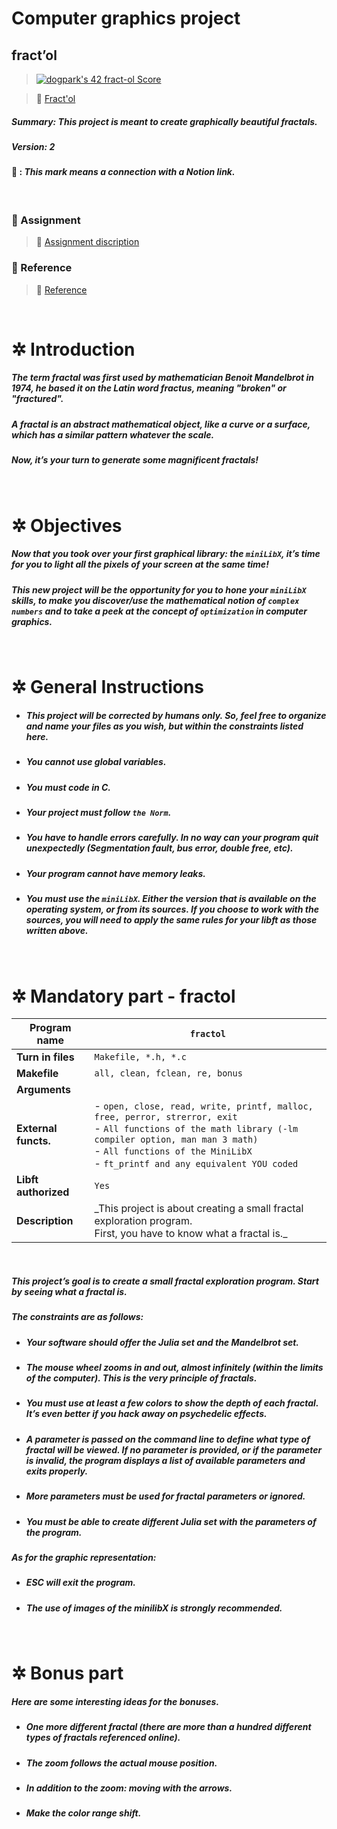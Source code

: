 # Computer graphics project

## fract’ol

> [![dogpark's 42 fract-ol Score](https://badge42.vercel.app/api/v2/clam4rmh700350fjk8ctdih83/project/3190987)](https://github.com/JaeSeoKim/badge42)

> 🔗 [Fract'ol](https://dogpark-42cursus.notion.site/Fract-ol-f90f4c22f4fb4350ab5ec54515e35c6b?pvs=4)

##### _Summary: This project is meant to create graphically beautiful fractals._

##### _Version: 2_

#### 🔗 : _This mark means a connection with a **Notion link**._

<br>

### 📄 Assignment

> 🔗 [Assignment discription](https://dogpark-42cursus.notion.site/Assignment-11e11fd8a19a4064bb6a1b81fd3b5551?pvs=4)

### 📌 Reference

> 🔗 [Reference](https://dogpark-42cursus.notion.site/Reference-0af485d1470b43d4bede93ed19e515d9?pvs=4)

<br>

# ✲ Introduction

##### _The term fractal was first used by mathematician Benoit Mandelbrot in 1974, he based it on the Latin word fractus, meaning "broken" or "fractured"._

##### _A fractal is an abstract mathematical object, like a curve or a surface, which has a similar pattern whatever the scale._

##### _Now, it’s your turn to generate some magnificent fractals!_

<br>

# ✲ Objectives

##### _Now that you took over your first graphical library: the `miniLibX`, it’s time for you to light all the pixels of your screen at the same time!_

##### _This new project will be the opportunity for you to hone your `miniLibX` skills, to make you discover/use the mathematical notion of `complex numbers` and to take a peek at the concept of `optimization` in computer graphics._

<br>

# ✲ General Instructions

- ##### _This project will be corrected by humans only. So, feel free to organize and name your files as you wish, but within the constraints listed here._

- ##### _You cannot use global variables._

- ##### _You must code in C._

- ##### _Your project must follow `the Norm`._

- ##### _You have to handle errors carefully. In no way can your program quit unexpectedly (Segmentation fault, bus error, double free, etc)._

- ##### _Your program cannot have memory leaks._

- ##### _You must use the `miniLibX`. Either the version that is available on the operating system, or from its sources. If you choose to work with the sources, you will need to apply the same rules for your libft as those written above._

<br>

# ✲ Mandatory part - fractol

| **Program name**     | `fractol`                                                                                                                                                                                                                                          |
| -------------------- | -------------------------------------------------------------------------------------------------------------------------------------------------------------------------------------------------------------------------------------------------- |
| **Turn in files**    | `Makefile, *.h, *.c`                                                                                                                                                                                                                               |
| **Makefile**         | `all, clean, fclean, re, bonus`                                                                                                                                                                                                                    |
| **Arguments**        |                                                                                                                                                                                                                                                    |
| **External functs.** | - `open, close, read, write, printf, malloc, free, perror, strerror, exit` <br> - `All functions of the math library (-lm compiler option, man man 3 math)` <br> - `All functions of the MiniLibX` <br> - `ft_printf and any equivalent YOU coded` |
| **Libft authorized** | `Yes`                                                                                                                                                                                                                                              |
| **Description**      | \_This project is about creating a small fractal exploration program. <br> First, you have to know what a fractal is.\_                                                                                                                            |

<br>

##### _This project’s goal is to create a small fractal exploration program. Start by seeing what a fractal is._

##### _The constraints are as follows:_

- ##### _Your software should offer the Julia set and the Mandelbrot set._

- ##### _The mouse wheel zooms in and out, almost infinitely (within the limits of the computer). This is the very principle of fractals._

- ##### _You must use at least a few colors to show the depth of each fractal. It’s even better if you hack away on psychedelic effects._

- ##### _A parameter is passed on the command line to define what type of fractal will be viewed. If no parameter is provided, or if the parameter is invalid, the program displays a list of available parameters and exits properly._

- ##### _More parameters must be used for fractal parameters or ignored._

- ##### _You must be able to create different Julia set with the parameters of the program._

##### _As for the graphic representation:_

- ##### _ESC will exit the program._

- ##### _The use of images of the minilibX is strongly recommended._

<br>

# ✲ Bonus part

##### _Here are some interesting ideas for the bonuses._

- ##### _One more different fractal (there are more than a hundred different types of fractals referenced online)._

- ##### _The zoom follows the actual mouse position._

- ##### _In addition to the zoom: moving with the arrows._

- ##### _Make the color range shift._
